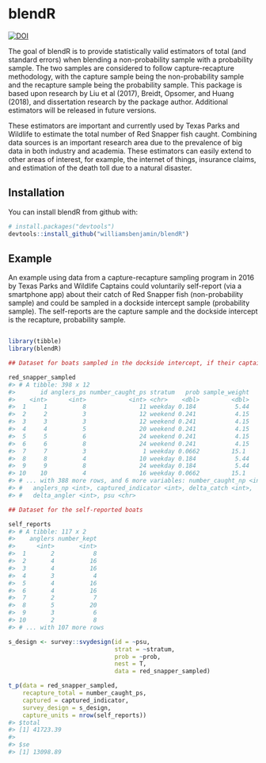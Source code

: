 
<!-- README.md is generated from README.Rmd. Please edit that file -->
blendR
======

[![DOI](http://joss.theoj.org/papers/10.21105/joss.00886/status.svg)](https://doi.org/10.21105/joss.00886)

The goal of blendR is to provide statistically valid estimators of total (and standard errors) when blending a non-probability sample with a probability sample. The two samples are considered to follow capture-recapture methodology, with the capture sample being the non-probability sample and the recapture sample being the probability sample. This package is based upon research by Liu et al (2017), Breidt, Opsomer, and Huang (2018), and dissertation research by the package author. Additional estimators will be released in future versions.

These estimators are important and currently used by Texas Parks and Wildlife to estimate the total number of Red Snapper fish caught. Combining data sources is an important research area due to the prevalence of big data in both industry and academia. These estimators can easily extend to other areas of interest, for example, the internet of things, insurance claims, and estimation of the death toll due to a natural disaster.

Installation
------------

You can install blendR from github with:

``` r
# install.packages("devtools")
devtools::install_github("williamsbenjamin/blendR")
```

Example
-------

An example using data from a capture-recapture sampling program in 2016 by Texas Parks and Wildlife Captains could voluntarily self-report (via a smartphone app) about their catch of Red Snapper fish (non-probability sample) and could be sampled in a dockside intercept sample (probability sample). The self-reports are the capture sample and the dockside intercept is the recapture, probability sample.

``` r

library(tibble)
library(blendR)

## Dataset for boats sampled in the dockside intercept, if their captains also self-reported, that data included as well

red_snapper_sampled
#> # A tibble: 398 x 12
#>       id anglers_ps number_caught_ps stratum   prob sample_weight
#>    <int>      <int>            <int> <chr>    <dbl>         <dbl>
#>  1     1          8               11 weekday 0.184           5.44
#>  2     2          3               12 weekend 0.241           4.15
#>  3     3          3               12 weekend 0.241           4.15
#>  4     4          5               20 weekend 0.241           4.15
#>  5     5          6               24 weekend 0.241           4.15
#>  6     6          8               24 weekend 0.241           4.15
#>  7     7          3                1 weekday 0.0662         15.1 
#>  8     8          4               10 weekday 0.184           5.44
#>  9     9          8               24 weekday 0.184           5.44
#> 10    10          4               16 weekday 0.0662         15.1 
#> # ... with 388 more rows, and 6 more variables: number_caught_np <int>,
#> #   anglers_np <int>, captured_indicator <int>, delta_catch <int>,
#> #   delta_angler <int>, psu <chr>

## Dataset for the self-reported boats

self_reports 
#> # A tibble: 117 x 2
#>    anglers number_kept
#>      <int>       <int>
#>  1       2           8
#>  2       4          16
#>  3       4          16
#>  4       3           4
#>  5       4          16
#>  6       4          16
#>  7       2           7
#>  8       5          20
#>  9       3           6
#> 10       2           8
#> # ... with 107 more rows

s_design <- survey::svydesign(id = ~psu,
                              strat = ~stratum,
                              prob = ~prob,
                              nest = T,
                              data = red_snapper_sampled)

t_p(data = red_snapper_sampled,
    recapture_total = number_caught_ps,
    captured = captured_indicator,
    survey_design = s_design,
    capture_units = nrow(self_reports))
#> $total
#> [1] 41723.39
#> 
#> $se
#> [1] 13098.89
```

